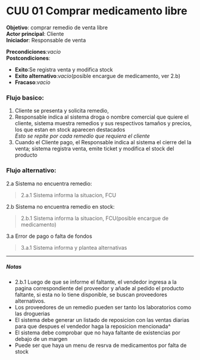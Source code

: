 # CUU 01 Comprar medicamento libre  
**Objetivo**: comprar remedio de venta libre  
**Actor principal**: Cliente  
**Iniciador**: Responsable de venta  

**Precondiciones**:*vacio*  
**Postcondiciones**:  
   + **Exito**:Se registra venta y modifica stock  
   + **Exito alternativo**:*vacio*\(posible encargue de medicamento, ver 2.b\)  
   + **Fracaso**:*vacio*  

### Flujo basico:  

1.	Cliente se presenta y solicita remedio,  
2.	Responsable indica al sistema droga o nombre comercial que quiere el cliente, sistema muestra remedios y sus respectivos tamaños y precios, los que estan en stock aparecen destacados  
*Esto se repite por cada remedio que requiera el cliente*  
3.	Cuando el Cliente pago, el Responsable indica al sistema el cierre del la venta;  sistema registra venta, emite ticket y modifica el stock del producto  


### Flujo alternativo:  
2.a Sistema no encuentra remedio:  
>2.a.1 Sistema informa la situacion, FCU  

2.b Sistema no encuentra remedio en stock:  
>2.b.1 Sistema informa la situacion, FCU\(posible encargue de medicamento\)   

3.a Error de pago o falta de fondos  
>3.a.1 Sistema informa y plantea alternativas 

- - -

##### Notas  
- 2.b.1 Luego de que se informe el faltante, el vendedor ingresa a la pagina correspondiente del proveedor y añade al pedido el producto faltante, si esta no lo tiene disponible, se buscan proveedores alternativos.  
- Los proveedores de un remedio pueden ser tanto los laboratorios como las droguerias   
- El sistema debe generar un listado de reposicion con las ventas diarias para que despues el vendedor haga la reposicion mencionada^  
- El sistema debe comprobar que no haya faltante de existencias por debajo de un margen  
- Puede ser que haya un menu de resrva de medicamentos por falta de stock  
